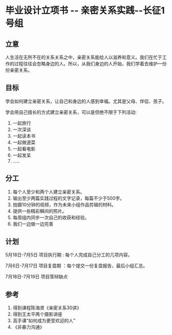 # 毕业设计立项书 -- 亲密关系实践--长征1号组

## 立意

人生活在无所不在的关系关系之中，亲密关系能给人以滋养和意义。我们在忙于工作的过程往往会忽略身边的人。所以，从我们身边的人开始，我们学着去维护一份份亲密关系。

## 目标

学会如何建立亲密关系，让自己和身边的人感到幸福。尤其是父母、伴侣、孩子。

学会用自己擅长的方式建立亲密关系，可以是但绝不限于下列活动:

1. 一起旅行
2. 一次深谈
3. 一起读本书
4. 一起做道菜
5. 一起看电影
6. 一起发呆 
7. .....

## 分工

1. 每个人至少和两个人建立亲密关系。
2. 输出至少两篇实践过程的文字记录，每篇不少于500字。
3. 拍摄10分钟的视频，作为未来小组作品剪辑的材料。
4. 提供一些精彩瞬间的照片。
5. 每周组内同步一次自己的收获和经验。
6. 我们一边做一边完善

## 计划

5月18日-7月5日 项目执行期 :  每个人完成自己分工的几项内容。

7月6日-7月17日 项目复盘期 ：每个提交一份复盘报告，最后小组汇总。

7月18日-7月19日 项目答辩缺点

## 参考

1. 得到课程陈海贤《亲密关系30讲》
2. 得到王太平两个摄影讲座
3. 高手课“如何成为更受欢迎的人”
4. 《非暴力沟通》



## 